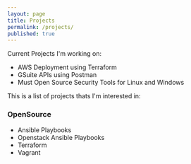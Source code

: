 ```yaml
---
layout: page
title: Projects
permalink: /projects/
published: true
---
```

Current Projects I'm working on:
- AWS Deployment using Terraform
- GSuite APIs using Postman
- Must Open Source Security Tools for Linux and Windows

This is a list of projects thats I'm interested in:

### OpenSource
- Ansible Playbooks
- Openstack Ansible Playbooks
- Terraform
- Vagrant
